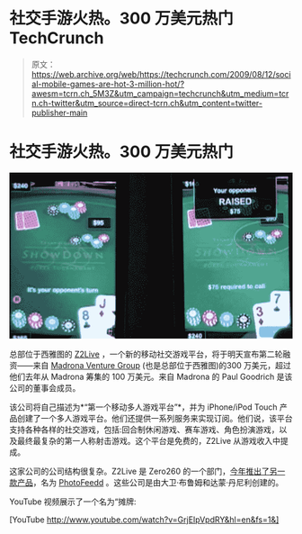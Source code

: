 # 社交手游火热。300 万美元热门 TechCrunch

> 原文：<https://web.archive.org/web/https://techcrunch.com/2009/08/12/social-mobile-games-are-hot-3-million-hot/?awesm=tcrn.ch_5M3Z&utm_campaign=techcrunch&utm_medium=tcrn.ch-twitter&utm_source=direct-tcrn.ch&utm_content=twitter-publisher-main>

# 社交手游火热。300 万美元热门

![](img/72dc3d7649064f7bea41f774c197fefb.png)

总部位于西雅图的 [Z2Live](https://web.archive.org/web/20221006010029/http://www.z2live.com/) ，一个新的移动社交游戏平台，将于明天宣布第二轮融资——来自 [Madrona Venture Group](https://web.archive.org/web/20221006010029/http://www.crunchbase.com/financial-organization/madrona-venture-group) (也是总部位于西雅图)的300 万美元，超过他们去年从 Madrona 筹集的 100 万美元。来自 Madrona 的 Paul Goodrich 是该公司的董事会成员。

该公司将自己描述为*“第一个移动多人游戏平台”*，并为 iPhone/iPod Touch 产品创建了一个多人游戏平台。他们还提供一系列服务来实现订阅。他们说，该平台支持各种各样的社交游戏，包括:回合制休闲游戏、赛车游戏、角色扮演游戏，以及最终最复杂的第一人称射击游戏。这个平台是免费的，Z2Live 从游戏收入中提成。

这家公司的公司结构很复杂。Z2Live 是 Zero260 的一个部门，[今年推出了另一款产品](https://web.archive.org/web/20221006010029/http://www.techflash.com/Madronas_new_mystery_startup_Zero260__40546362.html)，名为 [PhotoFeedd](https://web.archive.org/web/20221006010029/http://www.feedd.com/) 。这些公司是由大卫·布鲁姆和达蒙·丹尼利创建的。

YouTube 视频展示了一个名为“摊牌:

[YouTube http://www.youtube.com/watch?v=GrjEIpVpdRY&hl=en&fs=1&]